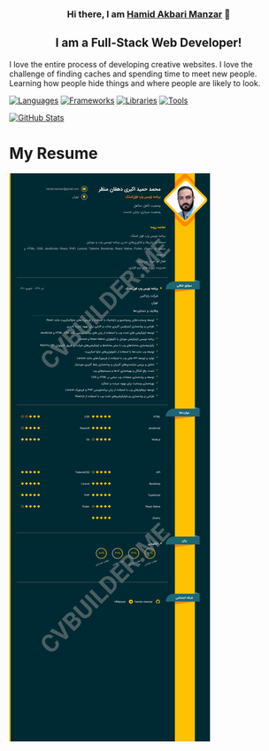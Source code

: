 <h3 align="center">
Hi there, I am <a href="https://github.com/hamid-manzar" target="_blank" rel="noreferrer">Hamid Akbari Manzar</a> 👋
</h3>

<h2 align="center">
I am a Full-Stack Web Developer!
</h2> 

I love the entire process of developing creative websites. I love the challenge of finding caches and spending time to meet new people. Learning how people hide things and where people are likely to look.

[![Languages](https://github-widgetbox.vercel.app/api/skills?languages=html,css,js,ts,php,nodejs&includeNames=true&theme=nautilus)](https://github.com/hamid-manzar)
[![Frameworks](https://github-widgetbox.vercel.app/api/skills?frameworks=laravel,tailwind,bootstrap,vue,angular,react&includeNames=true&theme=nautilus)](https://github.com/hamid-manzar)
[![Libraries](https://github-widgetbox.vercel.app/api/skills?libraries=jquery&includeNames=true&theme=nautilus)](https://github.com/hamid-manzar)
[![Tools](https://github-widgetbox.vercel.app/api/skills?tools=git,docker,npm,wordpress,woocommerce,apache,nginx&includeNames=true&theme=nautilus)](https://github.com/hamid-manzar)

[![GitHub Stats](https://github-widgetbox.vercel.app/api/profile?username=hamid-manzar&data=followers,repositories,stars,commits&theme=nautilus)](https://github.com/hamid-manzar)


My Resume
=========

  
![Resume](https://raw.githubusercontent.com/hamid-manzar/hamid-manzar/main/hamid-manzar-cv.png "Resume")
